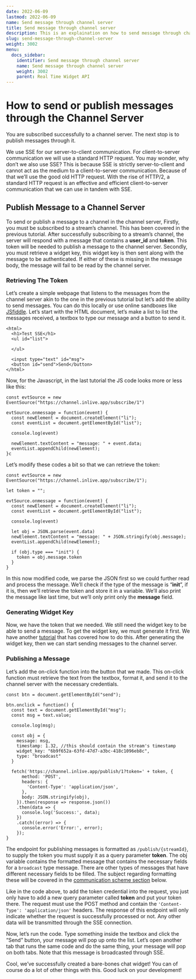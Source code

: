 ```yaml
---
date: 2022-06-09
lastmod: 2022-06-09
name: Send message through channel server
title: Send message through channel server
description: This is an explaination on how to send message through channel server.
slug: send-message-through-channel-server
weight: 3002
menu:
  docs_sidebar:
    identifier: Send message through channel server
    name: Send message through channel server
    weight: 3002
    parent: Real Time Widget API
---
```

# How to send or publish messages through the Channel Server

You are subscribed successfully to a channel server. The next stop is to publish messages through it.

We use SSE for our server-to-client communication. For client-to-server communication we will use a standard HTTP request. You may wonder, why don’t we also use SSE? This is because SSE is strictly server-to-client and cannot act as the medium to a client-to-server communication. Because of that we’ll use the good old HTTP request. With the rise of HTTP/2, a standard HTTP request is an effective and efficient client-to-server communication that we can use in tandem with SSE.


## Publish Message to a Channel Server

To send or publish a message to a channel in the channel server, Firstly, you must be subscribed to a stream’s channel. This has been covered in the previous tutorial. After successfully subscribing to a stream’s channel, the server will respond with a message that contains a **user_id** and **token**. This token will be needed to publish a message to the channel server. Secondly, you must retrieve a widget key, this widget key is then sent along with the message to be authenticated. If either of these is missing in the message body, the message will fail to be read by the channel server.


### Retrieving The Token

Let’s create a simple webpage that listens to the messages from the channel server akin to the one in the previous tutorial but let’s add the ability to send messages. You can do this locally or use online sandboxes like [JSfiddle](https://jsfiddle.net/). Let’s start with the HTML document, let’s make a list to list the messages received, a textbox to type our message and a button to send it.


```
<html>
  <h1>Test SSE</h1>
  <ul id="list">
    
  </ul>
  
  <input type="text" id="msg">
  <button id="send">Send</button>
</html>
```


Now, for the Javascript, in the last tutorial the JS code looks more or less like this:


```
const evtSource = new EventSource("https://channel.inlive.app/subscribe/1")

evtSource.onmessage = function(event) {
  const newElement = document.createElement("li");
  const eventList = document.getElementById("list");
  
  console.log(event)

  newElement.textContent = "message: " + event.data;
  eventList.appendChild(newElement);
}c
```


Let’s modify these codes a bit so that we can retrieve the token:


```
const evtSource = new EventSource("https://channel.inlive.app/subscribe/1");

let token = "";

evtSource.onmessage = function(event) {
  const newElement = document.createElement("li");
  const eventList = document.getElementById("list");

  console.log(event)

  let obj = JSON.parse(event.data)
  newElement.textContent = "message: " + JSON.stringify(obj.message);
  eventList.appendChild(newElement);

  if (obj.type === "init") {
    token = obj.message.token
  }
}
```


In this now modified code, we parse the JSON first so we could further read and process the message. We’ll check if the type of the message is “**init**”, if it is, then we’ll retrieve the token and store it in a variable. We’ll also print the message like last time, but we’ll only print only the **message** field.


### Generating Widget Key

Now, we have the token that we needed. We still need the widget key to be able to send a message. To get the widget key, we must generate it first. We have another [tutorial](/docs/tutorial/tutorial-creating-and-managing-widget/) that has covered how to do this. After generating the widget key, then we can start sending messages to the channel server.


### Publishing a Message

Let’s add the on-click function into the button that we made. This on-click function must retrieve the text from the textbox, format it, and send it to the channel server with the necessary credentials.


```
const btn = document.getElementById("send");

btn.onclick = function() {
  const text = document.getElementById("msg");
  const msg = text.value;

  console.log(msg);

  const obj = {
    message: msg,
    timestamp: 1.32, //this should contain the stream's timestamp
    widget_key: "6b9f652a-63fd-47d7-a3bc-418c1096eb8c",
    type: "broadcast"
  }

  fetch('https://channel.inlive.app/publish/1?token=' + token, {
      method: 'POST',
      headers: {
        'Content-Type': 'application/json',
      },
      body: JSON.stringify(obj),
    }).then(response => response.json())
    .then(data => {
      console.log('Success:', data);
    })
    .catch((error) => {
      console.error('Error:', error);
    });
}
```


The endpoint for publishing messages is formatted as `/publish/{streamId}`, to supply the token you must supply it as a query parameter **token**. The obj variable contains the formatted message that contains the necessary fields for a `broadcast` type message. There are other types of messages that have different necessary fields to be filled. The subject regarding formatting these will be covered in the [communication scheme section](/docs/real-time-widget-api/communication-scheme-and-formatting/) below.

Like in the code above, to add the token credential into the request, you just only have to add a new query parameter called **token** and put your token there. The request must use the POST method and contain the `'Content-Type': 'application/json'` headers. The response of this endpoint will only indicate whether the request is successfully processed or not. Any other data will be transmitted through the SSE connection.

Now, let’s run the code. Type something inside the textbox and click the “Send” button, your message will pop up onto the list. Let’s open another tab that runs the same code and do the same thing, your message will pop on both tabs. Note that this message is broadcasted through SSE.

Cool, we’ve successfully created a bare-bones chat widget! You can of course do a lot of other things with this. Good luck on your development!
